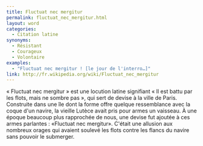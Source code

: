 ```yaml
---
title: Fluctuat nec mergitur
permalink: fluctuat_nec_mergitur.html
layout: word
categories:
  - Citation latine
synonyms:
  - Résistant
  - Courageux
  - Volontaire
examples:
  - "Fluctuat nec mergitur ! [le jour de l'interro…]"
link: http://fr.wikipedia.org/wiki/Fluctuat_nec_mergitur
---
```


« Fluctuat nec mergitur » est une locution latine signifiant « Il est battu par les flots, mais ne sombre pas », qui sert de devise à la ville de Paris.
Construite dans une île dont la forme offre quelque ressemblance avec la coque d'un navire, la vieille Lutèce avait pris pour armes un vaisseau. À une époque beaucoup plus rapprochée de nous, une devise fut ajoutée à ces armes parlantes : «Fluctuat nec mergitur». C'était une allusion aux nombreux orages qui avaient soulevé les flots contre les flancs du navire sans pouvoir le submerger.

